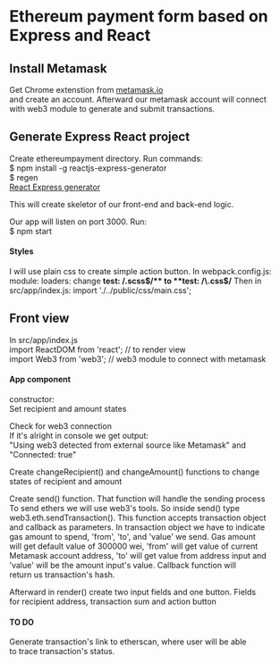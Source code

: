 # Ethereum payment form based on Express and React

## Install Metamask
Get Chrome extenstion from [metamask.io](https://metamask.io/)  
and create an account. Afterward our metamask account will connect  
with web3 module to generate and submit transactions.

## Generate Express React project
Create ethereumpayment directory. Run commands:  
$ npm install -g reactjs-express-generator  
$ regen  
[React Express generator](https://www.npmjs.com/package/reactjs-express-generator)  
  
This will create skeletor of our front-end and back-end logic. 

Our app will listen on port 3000. Run:  
$ npm start  

#### Styles
I will use plain css to create simple action button. 
In webpack.config.js:  
module: loaders: change **test: /\.scss$/** to **test: /\.css$/**
Then in src/app/index.js:
import './../public/css/main.css';

## Front view
In src/app/index.js  
import ReactDOM from 'react'; // to render view  
import Web3 from 'web3'; // web3 module to connect with metamask

#### App component
constructor:  
Set recipient and amount states  

Check for web3 connection  
If it's alright in console we get output:  
"Using web3 detected from external source like Metamask" and  
"Connected: true"  

Create changeRecipient() and changeAmount() functions to change  
states of recipient and amount

Create send() function. That function will handle the sending process  
To send ethers we will use web3's tools. So inside send() type  
web3.eth.sendTransaction(). This function accepts transaction object  
and callback as parameters. In transaction object we have to indicate  
gas amount to spend, 'from', 'to', and 'value' we send. Gas amount  
will get default value of 300000 wei, 'from' will get value of current  
Metamask account address, 'to' will get value from address input and  
'value' will be the amount input's value. Callback function will  
return us transaction's hash.

Afterward in render() create two input fields and one button. Fields  
for recipient address, transaction sum and action button  

#### TO DO
Generate transaction's link to etherscan, where user will be able  
to trace transaction's status.

